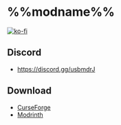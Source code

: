 # %%modname%%

[![ko-fi](https://ko-fi.com/img/githubbutton_sm.svg)](https://ko-fi.com/mrmelon54)

## Discord

- https://discord.gg/usbmdrJ

## Download

- [CurseForge](https://www.curseforge.com/minecraft/mc-mods/%%moddash%%)
- [Modrinth](https://modrinth.com/mod/%%moddash%%)
